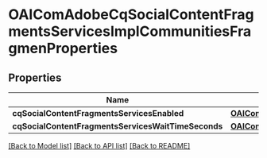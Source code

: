 # OAIComAdobeCqSocialContentFragmentsServicesImplCommunitiesFragmenProperties

## Properties
Name | Type | Description | Notes
------------ | ------------- | ------------- | -------------
**cqSocialContentFragmentsServicesEnabled** | [**OAIConfigNodePropertyBoolean***](OAIConfigNodePropertyBoolean.md) |  | [optional] 
**cqSocialContentFragmentsServicesWaitTimeSeconds** | [**OAIConfigNodePropertyInteger***](OAIConfigNodePropertyInteger.md) |  | [optional] 

[[Back to Model list]](../README.md#documentation-for-models) [[Back to API list]](../README.md#documentation-for-api-endpoints) [[Back to README]](../README.md)


